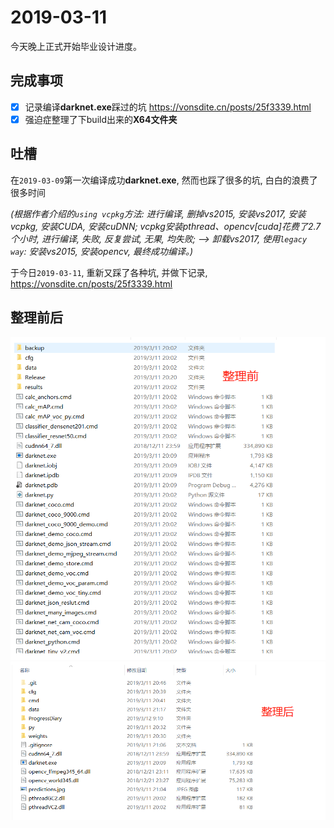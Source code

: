 # 2019-03-11

今天晚上正式开始毕业设计进度。

## 完成事项
- [X] 记录编译**darknet.exe**踩过的坑 https://vonsdite.cn/posts/25f3339.html
- [X] 强迫症整理了下build出来的**X64文件夹**

## 吐槽
在`2019-03-09`第一次编译成功**darknet.exe**, 然而也踩了很多的坑, 白白的浪费了很多时间

_(根据作者介绍的`using vcpkg`方法: 进行编译, 删掉vs2015, 安装vs2017, 安装vcpkg, 安装CUDA, 安装cuDNN; vcpkg安装pthread、opencv[cuda]花费了2.7个小时, 进行编译, 失败, 反复尝试, 无果, 均失败; --> 卸载vs2017, 使用`legacy way`: 安装vs2015, 安装opencv, 最终成功编译。)_

于今日`2019-03-11`, 重新又踩了各种坑, 并做下记录, https://vonsdite.cn/posts/25f3339.html

## 整理前后
![](ProgressImage/2019-03-12-09-29-48.png)
![](ProgressImage/2019-03-12-09-29-21.png)
